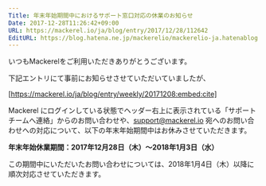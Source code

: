 ```yaml
---
Title: 年末年始期間中におけるサポート窓口対応の休業のお知らせ
Date: 2017-12-28T11:26:42+09:00
URL: https://mackerel.io/ja/blog/entry/2017/12/28/112642
EditURL: https://blog.hatena.ne.jp/mackerelio/mackerelio-ja.hatenablog.mackerel.io/atom/entry/8599973812330823205
---
```


いつもMackerelをご利用いただきありがとうございます。

下記エントリにて事前にお知らせさせていただいていましたが、


[https://mackerel.io/ja/blog/entry/weekly/20171208:embed:cite]


Mackerel にログインしている状態でヘッダー右上に表示されている「サポートチームへ連絡」からのお問い合わせや、support@mackerel.io 宛へのお問い合わせへの対応について、以下の年末年始期間中はお休みさせていただきます。

<b>年末年始休業期間：2017年12月28日（木）〜2018年1月3日（水）</b>

この期間中にいただいたお問い合わせについては、2018年1月4日（木）以降に順次対応させていただきます。
